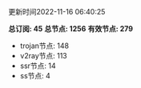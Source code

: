 更新时间2022-11-16 06:40:25

**总订阅: 45**
**总节点: 1256**
**有效节点: 279**
- trojan节点: 148
- v2ray节点: 113
- ssr节点: 14
- ss节点: 4
